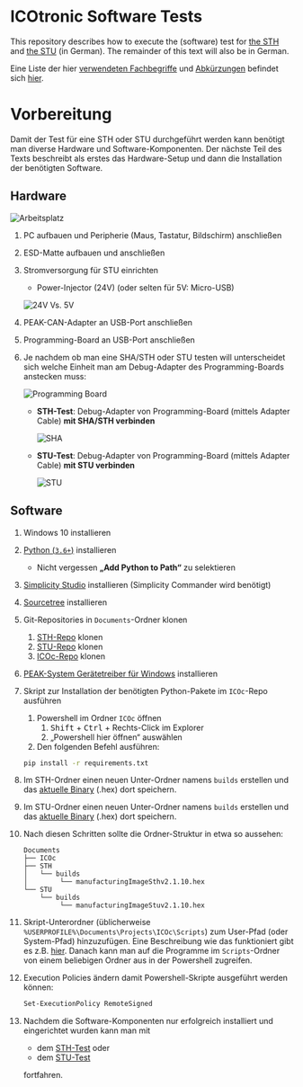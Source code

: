 # ICOtronic Software Tests

This repository describes how to execute the (software) test for [the STH](STH-Test.md) and [the STU](STU-Test.md) (in German). The remainder of this text will also be in German.

Eine Liste der hier [verwendeten Fachbegriffe](https://github.com/MyTooliT/Documentation/blob/master/General/Terms.md) und [Abkürzungen](https://github.com/MyTooliT/Documentation/blob/master/General/Akronyms.md) befindet sich [hier](https://github.com/MyTooliT/Documentation/blob/master/General).

# Vorbereitung

Damit der Test für eine STH oder STU durchgeführt werden kann benötigt man diverse Hardware und Software-Komponenten. Der nächste Teil des Texts beschreibt als erstes das Hardware-Setup und dann die Installation der benötigten Software.

## Hardware

![Arbeitsplatz](Pictures/Arbeitsplatz.jpg)

1. PC aufbauen und Peripherie (Maus, Tastatur, Bildschirm) anschließen
2. ESD-Matte aufbauen und anschließen
3. Stromversorgung für STU einrichten

   - Power-Injector (24V) (oder selten für 5V: Micro-USB)

   ![24V Vs. 5V](Pictures/24V%20Vs.%205V.jpg)

4. PEAK-CAN-Adapter an USB-Port anschließen
5. Programming-Board an USB-Port anschließen
6. Je nachdem ob man eine SHA/STH oder STU testen will unterscheidet sich welche Einheit man am Debug-Adapter des Programming-Boards anstecken muss:

   ![Programming Board](Pictures/Programming%20Board.jpg)

   - **STH-Test**: Debug-Adapter von Programming-Board (mittels Adapter Cable) **mit SHA/STH verbinden**

     ![SHA](Pictures/SHA.jpg)

   - **STU-Test**: Debug-Adapter von Programming-Board (mittels Adapter Cable) **mit STU verbinden**

     ![STU](Pictures/STU.jpg)

## Software

1. Windows 10 installieren

2. [Python (`3.6+`)](https://www.python.org/downloads/) installieren

   - Nicht vergessen **„Add Python to Path“** zu selektieren

3. [Simplicity Studio](https://www.silabs.com/products/development-tools/software/simplicity-studio) installieren (Simplicity Commander wird benötigt)

4. [Sourcetree](https://www.sourcetreeapp.com/) installieren

5. Git-Repositories in `Documents`-Ordner klonen

   1. [STH-Repo](https://github.com/MyTooliT/STH) klonen
   2. [STU-Repo](https://github.com/MyTooliT/STU) klonen
   3. [ICOc-Repo](https://github.com/MyTooliT/ICOc) klonen

6. [PEAK-System Gerätetreiber für Windows](https://www.peak-system.com/PCAN-USB-FD.365.0.html) installieren

7. Skript zur Installation der benötigten Python-Pakete im `ICOc`-Repo ausführen

   1. Powershell im Ordner `ICOc` öffnen
      1. <kbd>Shift</kbd> + <kbd>Ctrl</kbd> + Rechts-Click im Explorer
      2. „Powershell hier öffnen“ auswählen
   2. Den folgenden Befehl ausführen:

   ```sh
   pip install -r requirements.txt
   ```

8. Im STH-Ordner einen neuen Unter-Ordner namens `builds` erstellen und das [aktuelle Binary](https://github.com/MyTooliT/STH/releases) (.hex) dort speichern.

9. Im STU-Ordner einen neuen Unter-Ordner namens `builds` erstellen und das [aktuelle Binary](https://github.com/MyTooliT/STU/releases) (.hex) dort speichern.

10. Nach diesen Schritten sollte die Ordner-Struktur in etwa so aussehen:

    ```
    Documents
    ├── ICOc
    ├── STH
    │   └── builds
    │        └── manufacturingImageSthv2.1.10.hex
    └── STU
        └── builds
             └── manufacturingImageStuv2.1.10.hex
    ```

11. Skript-Unterordner (üblicherweise `%USERPROFILE%\Documents\Projects\ICOc\Scripts`) zum User-Pfad (oder System-Pfad) hinzuzufügen. Eine Beschreibung wie das funktioniert gibt es z.B. [hier](https://www.architectryan.com/2018/03/17/add-to-the-path-on-windows-10/). Danach kann man auf die Programme im `Scripts`-Ordner von einem beliebigen Ordner aus in der Powershell zugreifen.

12. Execution Policies ändern damit Powershell-Skripte ausgeführt werden können:

    ```sh
    Set-ExecutionPolicy RemoteSigned
    ```

13. Nachdem die Software-Komponenten nur erfolgreich installiert und eingerichtet wurden kann man mit

    - dem [STH-Test](STH-Test.md) oder
    - dem [STU-Test](STU-Test.md)

    fortfahren.
